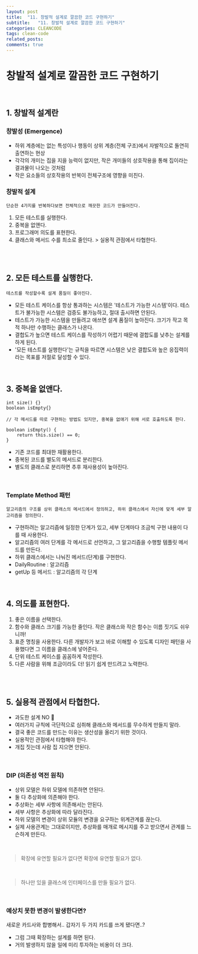 ```yaml
---
layout: post
title:  "11. 창발적 설계로 깔끔한 코드 구현하기"
subtitle:   "11. 창발적 설계로 깔끔한 코드 구현하기"
categories: CLEANCODE
tags: clean-code
related_posts:
comments: true
---
```

# 창발적 설계로 깔끔한 코드 구현하기
<br>

## 1. 창발적 설계란

### 창발성 (Emergence)
- 하위 계층에는 없는 특성이나 행동이 상위 계층(전체 구조)에서 자발적으로 돌연히 출연하는 현상
- 각각의 개미는 집을 지을 능력이 없지만, 작은 개미들의 상호작용을 통해 집이라는 결과물이 나오는 것처럼
- 작은 요소들의 상호작용의 반복이 전체구조에 영향을 미친다.

### 창발적 설계
`단순한 4가지를 반복하다보면 전체적으로 깨끗한 코드가 만들어진다.` <br>

1. 모든 테스트를 실행한다.
2. 중복을 없앤다.
3. 프로그래머 의도를 표현한다.
4. 클래스와 메서드 수를 최소로 줄인다. > 실용적 관점에서 타협한다.

<br><br>

## 2. 모든 테스트를 실행한다.

`테스트를 작성할수록 설계 품질이 좋아진다. `<br>

- 모든 테스트 케이스를 항상 통과하는 시스템은 '테스트가 가능한 시스템'이다. 테스트가 불가능한 시스템은 검증도 불가능하고, 절대 출시하면 안된다.
- 테스트가 가능한 시스템을 만들려고 애쓰면 설계 품질이 높아진다. 크기가 작고 목적 하나만 수행하는 클래스가 나온다.
- 결합도가 높으면 테스트 케이스를 작성하기 어렵기 때문에 결합도를 낮추는 설계를 하게 된다.
- '모든 테스트를 실행한다'는 규칙을 따르면 시스템은 낮은 결합도와 높은 응집력이라는 목표를 저절로 달성할 수 있다.

<br>

## 3. 중복을 없앤다.

```
int size() {}
boolean isEmpty{}

// 각 메서드를 따로 구현하는 방법도 있지만, 중복을 없애기 위해 서로 호출하도록 한다.

boolean isEmpty() {
    return this.size() == 0;
}
```

- 기존 코드를 최대한 재활용한다.
- 중복된 코드를 별도의 메서드로 분리한다.
- 별도의 클래스로 분리하면 추후 재사용성이 높아진다.


<br>

### Template Method 패턴

`알고리즘의 구조를 상위 클래스의 메서드에서 정의하고, 하위 클래스에서 자신에 맞게 세부 알고리즘을 정의한다.` <br>

- 구현하려는 알고리즘에 일정한 단계가 있고, 세부 단계마다 조금씩 구현 내용이 다를 때 사용한다.
- 알고리즘의 여러 단계를 각 메서드로 선언하고, 그 알고리즘을 수행할 템플릿 메서드를 만든다.
- 하위 클래스에서는 나눠진 메서드(단계)를 구현한다.
- DailyRoutine : 알고리즘
- getUp 등 메서드 : 알고리즘의 각 단계

<br>

## 4. 의도를 표현한다.

1. 좋은 이름을 선택한다.
2. 함수와 클래스 크기를 가능한 줄인다. 작은 클래스와 작은 함수는 이름 짓기도 쉬우니까!
3. 표준 명칭을 사용한다. 다른 개발자가 보고 바로 이해할 수 있도록 디자인 패턴을 사용했다면 그 이름을 클래스에 넣어준다.
4. 단위 테스트 케이스를 꼼꼼하게 작성한다.
5. 다른 사람을 위해 조금이라도 더! 읽기 쉽게 만드려고 노력한다.

<br><br>


## 5. 실용적 관점에서 타협한다.

- 과도한 설계 NO 🚫
- 여러가지 규칙에 극단적으로 심취해 클래스와 메서드를 무수하게 만들지 말라.
- 결국 좋은 코드를 만드는 이유는 생산성을 올리기 위한 것이다.
- 실용적인 관점에서 타협해야 한다.
- 개집 짓는데 사람 집 지으면 안된다.

<br>

### DIP (의존성 역전 원칙)
- 상위 모델은 하위 모델에 의존하면 안된다.
- 둘 다 추상화에 의존해야 한다.
- 추상화는 세부 사항에 의존해서는 안된다.
- 세부 사항은 추상화에 따라 달라진다.
- 하위 모델의 변경이 상위 모듈의 변경을 요구하는 위계관계를 끊는다.
- 실제 사용관계는 그대로이지만, 추상화를 매개로 메시지를 주고 받으면서 관계를 느슨하게 만든다.

<br>

> 확장에 유연할 필요가 없다면 확장에 유연할 필요가 없다.


<br>

> 하나만 있을 클래스에 인터페이스를 만들 필요가 없다.

<br>

### 예상치 못한 변경이 발생한다면?

새로운 카드사와 합병해서.. 갑자기 두 가지 카드를 쓰게 됐다면..?
- 그럼 그때 확장하는 설계를 하면 된다.
- 거의 발생하지 않을 일에 미리 투자하는 비용이 더 크다. 

